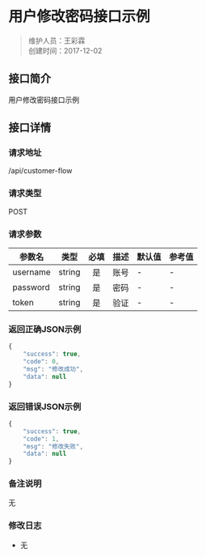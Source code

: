 # 用户修改密码接口示例
>维护人员：王彩霖  
>创建时间：2017-12-02

## 接口简介
用户修改密码接口示例  

## 接口详情

### 请求地址
/api/customer-flow

### 请求类型
POST

### 请求参数
| 参数名 | 类型 | 必填 | 描述 | 默认值 | 参考值 |
| --- | :---: | :---: | --- | --- | --- |
| username | string | 是 | 账号 | - | - |
| password | string | 是 | 密码 | - | - |
| token | string | 是 | 验证 | - | - |

### 返回正确JSON示例
```javascript
{
    "success": true,
    "code": 0,
    "msg": "修改成功",
    "data": null
}
```
### 返回错误JSON示例
```javascript
{
    "success": true,
    "code": 1,
    "msg": "修改失败",
    "data": null
}
```

### 备注说明
无

### 修改日志
- 无

